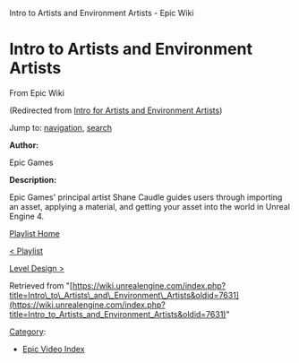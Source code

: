 Intro to Artists and Environment Artists - Epic Wiki              

Intro to Artists and Environment Artists
========================================

From Epic Wiki

(Redirected from [Intro for Artists and Environment Artists](/index.php?title=Intro_for_Artists_and_Environment_Artists&redirect=no "Intro for Artists and Environment Artists"))

Jump to: [navigation](#mw-navigation), [search](#p-search)

  

**Author:**

Epic Games

**Description:**

Epic Games' principal artist Shane Caudle guides users through importing an asset, applying a material, and getting your asset into the world in Unreal Engine 4.

  

[Playlist Home](/Category:Epic_Video_Playlists "Category:Epic Video Playlists")

[< Playlist](/Intro_Tutorial_Playlist "Intro Tutorial Playlist")

[Level Design >](/Intro_to_Level_Design "Intro to Level Design")

Retrieved from "[https://wiki.unrealengine.com/index.php?title=Intro\_to\_Artists\_and\_Environment\_Artists&oldid=7631](https://wiki.unrealengine.com/index.php?title=Intro_to_Artists_and_Environment_Artists&oldid=7631)"

[Category](/Special:Categories "Special:Categories"):

*   [Epic Video Index](/index.php?title=Category:Epic_Video_Index&action=edit&redlink=1 "Category:Epic Video Index (page does not exist)")